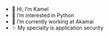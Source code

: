 - 👋 Hi, I’m Kamel
- 👀 I’m interested in Python
- 🌱 I’m currently working at Akamai
- ✨ My specialty is application security
